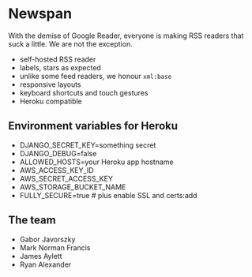 # Newspan

With the demise of Google Reader, everyone is making RSS readers that suck a little. We are not the exception.

 * self-hosted RSS reader
 * labels, stars as expected
 * unlike some feed readers, we honour `xml:base`
 * responsive layouts
 * keyboard shortcuts and touch gestures
 * Heroku compatible

## Environment variables for Heroku

 * DJANGO_SECRET_KEY=something secret
 * DJANGO_DEBUG=false
 * ALLOWED_HOSTS=your Heroku app hostname
 * AWS_ACCESS_KEY_ID
 * AWS_SECRET_ACCESS_KEY
 * AWS_STORAGE_BUCKET_NAME
 * FULLY_SECURE=true # plus enable SSL and certs:add

## The team

 * Gabor Javorszky
 * Mark Norman Francis
 * James Aylett
 * Ryan Alexander

